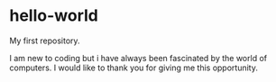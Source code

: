 # hello-world
My first repository.

I am new to coding but i have always been fascinated by the world of computers.
I would like to thank you for giving me this opportunity.
